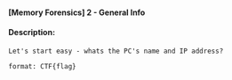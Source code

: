#### [Memory Forensics] 2 - General Info  

#### Description:   

```
Let's start easy - whats the PC's name and IP address?

format: CTF{flag}
```

